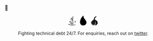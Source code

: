 ### 👋
<p align='center'>
<img height="32" width="32" src="https://raw.githubusercontent.com/jpza/jpza/main/java.svg"/>
<img height="32" width="32" src="https://raw.githubusercontent.com/jpza/jpza/main/elixir.svg"/>
<img height="32" width="32" src="https://raw.githubusercontent.com/jpza/jpza/main/torproject.svg"/>
</p>

<p align='center'>Fighting technical debt 24/7. For enquiries, reach out on <a href="https://twitter.com/jpottsnyc">twitter</a>.</p>

<!--
**jpza/jpza** is a ✨ _special_ ✨ repository because its `README.md` (this file) appears on your GitHub profile.

Here are some ideas to get you started:

- 🔭 I’m currently working on ...
- 🌱 I’m currently learning ...
- 👯 I’m looking to collaborate on ...
- 🤔 I’m looking for help with ...
- 💬 Ask me about ...
- 📫 How to reach me: ...
- 😄 Pronouns: ...
- ⚡ Fun fact: ...
-->
